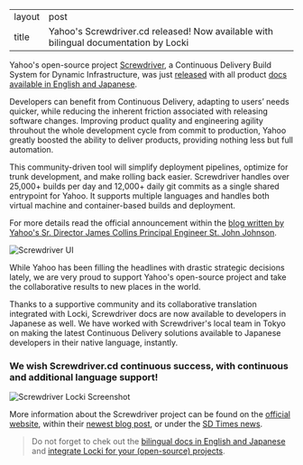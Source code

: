 <div data-md-type="front_matter" data-md-index="1" class="front_matter">
<table>
<tr>
<td class="locki-notrack">layout</td>
<td data-segment-id="10">post</td>
</tr>
<tr>
<td class="locki-notrack">title</td>
<td data-segment-id="11">Yahoo's Screwdriver.cd released! Now available with bilingual documentation by Locki</td>
</tr>
</table>
</div>
<p data-md-type="paragraph" data-md-index="12" data-segment-id="2">Yahoo's open-source project <a href="http://screwdriver.cd/">Screwdriver</a>, a Continuous Delivery Build System for Dynamic Infrastructure, was just <a href="https://yahooeng.tumblr.com/post/155765242061/open-sourcing-screwdriver-yahoos-continuous">released</a> with all product <a href="http://docs.screwdriver.cd">docs available in English and Japanese</a>.</p>
<p data-md-type="paragraph" data-md-index="14" data-segment-id="3">Developers can benefit from Continuous Delivery, adapting to users’ needs quicker, while reducing the inherent friction associated with releasing software changes.  Improving product quality and engineering agility throuhout the whole development cycle from commit to production, Yahoo greatly boosted the ability to deliver products, providing nothing less but full automation.</p>
<p data-md-type="paragraph" data-md-index="16" data-segment-id="4">This community-driven tool will simplify deployment pipelines, optimize for trunk development, and make rolling back easier. Screwdriver handles over 25,000+ builds per day and 12,000+ daily git commits as a single shared entrypoint for Yahoo. It supports multiple languages and handles both virtual machine and container-based builds and deployment. </p>
<p data-md-type="paragraph" data-md-index="21" data-segment-id="5">For more details read the official announcement within the <a href="https://yahooeng.tumblr.com/post/155765242061/open-sourcing-screwdriver-yahoos-continuous">blog written by Yahoo's Sr. Director James Collins Principal Engineer St. John Johnson</a>.</p>
<p data-md-type="paragraph" data-md-index="24"><img data-md-type="image" src="https://github.com/reizist/locki-blog/blob/master/img/screwdriver.png?raw=true" data-src-original="/img/screwdriver.png" data-md-index="23" alt="Screwdriver UI"></p>
<p data-md-type="paragraph" data-md-index="26" data-segment-id="6">While Yahoo has been filling the headlines with drastic strategic decisions lately, we are very proud to support Yahoo's open-source project and take the collaborative results to new places in the world.</p>
<p data-md-type="paragraph" data-md-index="28" data-segment-id="7">Thanks to a supportive community and its collaborative translation integrated with Locki, Screwdriver docs are now available to developers in Japanese as well. We have worked with Screwdriver's local team in Tokyo on making the latest Continuous Delivery solutions available to Japanese developers in their native language, instantly.</p>
<h3 data-md-type="header" data-md-header-level="3" data-md-index="30" data-segment-id="1">We wish Screwdriver.cd continuous success, with continuous and additional language support!</h3>
<p data-md-type="paragraph" data-md-index="33"><img data-md-type="image" src="https://github.com/reizist/locki-blog/blob/master/img/screwdriver_locki.png?raw=true" data-src-original="/img/screwdriver_locki.png" data-md-index="32" alt="Screwdriver Locki Screenshot"></p>
<p data-md-type="paragraph" data-md-index="44" data-segment-id="8">More information about the Screwdriver project can be found on the <a href="http://screwdriver.cd">official website</a>, within their <a href="https://yahooeng.tumblr.com/post/155765242061/open-sourcing-screwdriver-yahoos-continuous">newest blog post</a>, or under the <a href="http://sdtimes.com/yahoo-open-sources-continuous-delivery-tool-screwdriver/">SD Times news</a>. </p>
<blockquote data-md-type="block_quote" data-md-index="53"><p data-md-type="paragraph" data-md-index="52" data-segment-id="9">Do not forget to chek out the <a href="http://docs.screwdriver.cd">bilingual docs in English and Japanese</a> and <a href="https://locki.io">integrate Locki for your (open-source) projects</a>.</p></blockquote>